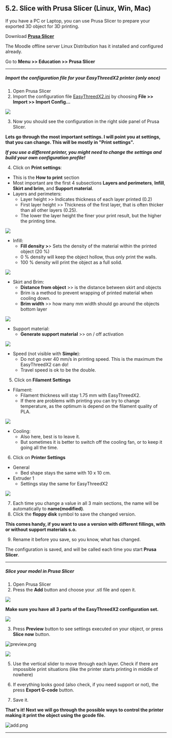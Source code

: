 ## 5.2. Slice with Prusa Slicer (Linux, Win, Mac)

If you have a PC or Laptop, you can use Prusa Slicer to prepare your exported 3D object for 3D printing.

Download **[Prusa Slicer](https://www.prusa3d.com/page/prusaslicer_424/)**

The Moodle offline server Linux Distribution has it installed and configured already.

Go to **Menu >> Education >> Prusa Slicer**

---

##### **Import the configuration file for your EasyThreedX2 printer (only once)**

1. Open Prusa Slicer  
2. Import the configuration file [EasyThreedX2.ini](files/EasyThreedX2.ini) by choosing **File >> Import >> Import Config...**

![](files/prusa.png)

3. Now you should see the configuration in the right side panel of Prusa Slicer.

**Lets go through the most important settings. I will point you at settings, that you can change. This will be mostly in "Print settings".**

***If you use a different printer, you might need to change the settings and build your own configuration profile!***

4. Click on **Print settings**:

* This is the **How to print** section
* Most important are the first 4 subsections **Layers and perimeters**, **Infill**, **Skirt and brim**, and **Support material**.
* Layers and perimeters:
  + Layer height >> Indicates thickness of each layer printed (0.2)
  + First layer height >> Thickness of the first layer, that is often thicker than all other layers (0.25).
  + The lower the layer height the finer your print result, but the higher the printing time.

![](files/layers.png)

* Infill:
  + **Fill density >**> Sets the density of the material within the printed object (20 %)
  + 0 % density will keep the object hollow, thus only print the walls.
  + 100 % density will print the object as a full solid.

![](files/infill.png)

* Skirt and Brim:
  + **Distance from object** >> is the distance between skirt and objects
  + Brim is a method to prevent wrapping of printed material when cooling down.
  + **Brim width** >> how many mm width should go around the objects bottom layer

![](files/skirt.png)

* Support material:
  + **Generate support material** >> on / off activation

![](files/support.png)

* Speed (not visible with **Simple**):
  + Do not go over 40 mm/s in printing speed. This is the maximum the EasyThreedX2 can do!
  + Travel speed is ok to be the double.

   5. Click on **Filament Settings**

* Filament:
  + Filament thickness will stay 1.75 mm with EasyThreedX2.
  + If there are problems with printing you can try to change temperature, as the optimum is depend on the filament quality of PLA.

![](files/filament.png)

* Cooling:
  + Also here, best is to leave it.
  + But sometimes it is better to switch off the cooling fan, or to keep it going all the time.

6. Click on **Printer Settings**

* General
  + Bed shape stays the same with 10 x 10 cm.
* Extruder 1
  + Settings stay the same for EasyThreedX2

![](files/extruder.png)

7. Each time you change a value in all 3 main sections, the name will be automatically to **name(modified)**.  
8. Click the **floppy disk** symbol to save the changed version.

**This comes handy, if you want to use a version with different fillings, with or without support materials s.o.**

9. Rename it before you save, so you know, what has changed.

The configuration is saved, and will be called each time you start **Prusa Slicer**.

---

##### **Slice your model in Prusa Slicer**

1. Open Prusa Slicer  
2. Press the **Add** button and choose your .stl file and open it.

![](files/addbtn.png)

**Make sure you have all 3 parts of the EasyThreedX2 configuration set.**

![](files/import.png)

3. Press **Preview** button to see settings executed on your object, or press **Slice now** button.

![preview.png](files/preview.png)

![](files/previewprint.png)

5. Use the vertical slider to move through each layer. Check if there are impossible print situations (like the printer starts printing in middle of nowhere)  
6. If everything looks good (also check, if you need support or not), the press **Export G-code** button.

7. Save it.

**That's it! Next we will go through the possible ways to control the printer making it print the object using the gcode file.**

![add.png](files/add.png)

---
